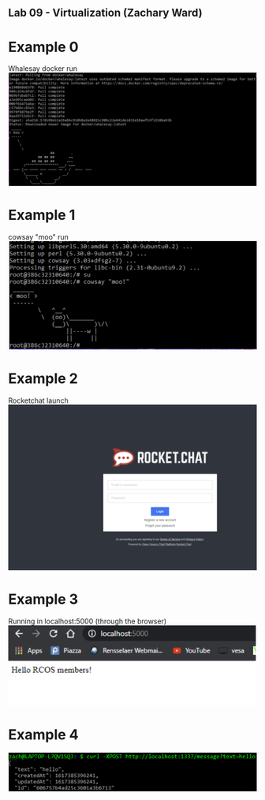 Lab 09 - Virtualization (Zachary Ward)
---------------------------------------------------------

# Example 0
Whalesay docker run  
![whalesay](/labs/lab-09/whalesay.png)
# Example 1  
cowsay "moo" run  
![example1](/labs/lab-09/example1.png)
# Example 2  
Rocketchat launch  
![example2](/labs/lab-09/rocketchat.png)
# Example 3  
Running in localhost:5000 (through the browser)  
![example3](/labs/lab-09/example3.png)
# Example 4  
![CURL](/labs/lab-09/CURL.png)
